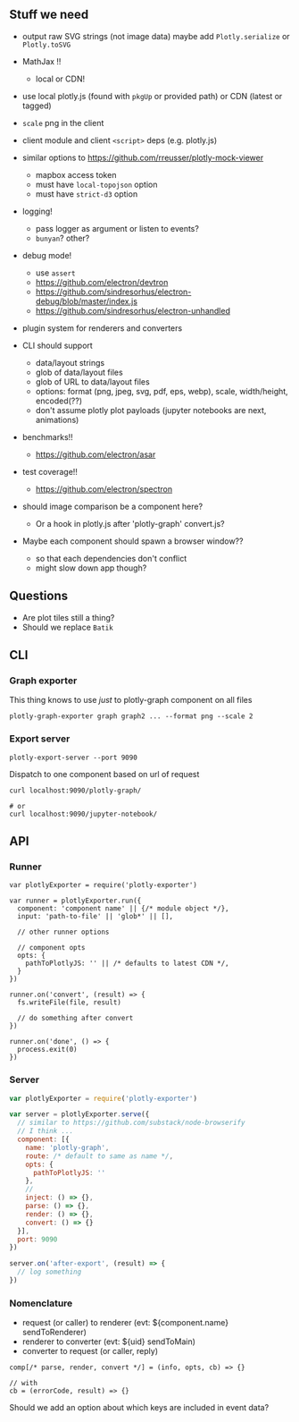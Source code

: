 ## Stuff we need

- output raw SVG strings (not image data) maybe add `Plotly.serialize` or `Plotly.toSVG`
- MathJax !!
    + local or CDN!
- use local plotly.js (found with `pkgUp` or provided path) or CDN (latest or tagged)

- `scale` png in the client
- client module and client `<script>` deps (e.g. plotly.js)
- similar options to https://github.com/rreusser/plotly-mock-viewer
    + mapbox access token
    + must have `local-topojson` option
    + must have `strict-d3` option

- logging!
    + pass logger as argument or listen to events?
    + `bunyan`? other?
- debug mode!
    + use `assert`
    + https://github.com/electron/devtron
    + https://github.com/sindresorhus/electron-debug/blob/master/index.js
    + https://github.com/sindresorhus/electron-unhandled
- plugin system for renderers and converters

- CLI should support
    + data/layout strings
    + glob of data/layout files
    + glob of URL to data/layout files
    + options: format (png, jpeg, svg, pdf, eps, webp), scale, width/height, encoded(??)
    + don't assume plotly plot payloads (jupyter notebooks are next, animations)

- benchmarks!!
    + https://github.com/electron/asar
- test coverage!!
    + https://github.com/electron/spectron

- should image comparison be a component here? 
    + Or a hook in plotly.js after 'plotly-graph' convert.js?

- Maybe each component should spawn a browser window??
    + so that each dependencies don't conflict
    + might slow down app though?

## Questions

- Are plot tiles still a thing?
- Should we replace `Batik`


## CLI

### Graph exporter

This thing knows to use _just_ to plotly-graph component on all files

```
plotly-graph-exporter graph graph2 ... --format png --scale 2
```

### Export server

```
plotly-export-server --port 9090
```

Dispatch to one component based on url of request 

```
curl localhost:9090/plotly-graph/

# or 
curl localhost:9090/jupyter-notebook/
```

## API

### Runner

```
var plotlyExporter = require('plotly-exporter')

var runner = plotlyExporter.run({
  component: 'component name' || {/* module object */},
  input: 'path-to-file' || 'glob*' || [],
  
  // other runner options

  // component opts
  opts: {
    pathToPlotlyJS: '' || /* defaults to latest CDN */,
  }
})

runner.on('convert', (result) => {
  fs.writeFile(file, result)

  // do something after convert
})

runner.on('done', () => {
  process.exit(0)   
})
```

### Server

```js
var plotlyExporter = require('plotly-exporter')

var server = plotlyExporter.serve({
  // similar to https://github.com/substack/node-browserify
  // I think ...
  component: [{
    name: 'plotly-graph',
    route: /* default to same as name */,
    opts: {
      pathToPlotlyJS: ''
    },
    //
    inject: () => {},
    parse: () => {},
    render: () => {},
    convert: () => {}
  }],
  port: 9090
})

server.on('after-export', (result) => {
  // log something    
})
```

### Nomenclature

- request (or caller) to renderer (evt: ${component.name} sendToRenderer)
- renderer to converter (evt: ${uid} sendToMain)
- converter to request (or caller, reply)

```
comp[/* parse, render, convert */] = (info, opts, cb) => {}

// with
cb = (errorCode, result) => {}
```

Should we add an option about which keys are included in event data?
